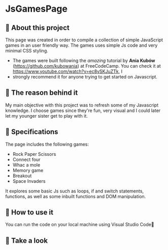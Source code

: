 # JsGamesPage

## 📌 About this project
This page was created in order to compile a collection of simple JavaScript games in an user friendly way. The games uses simple Js code and very minimal CSS styling.
* The games were built following the _amazing_ tutorial by **Ania Kubów** (https://github.com/kubowania) at FreeCodeCamp. You can check it at https://www.youtube.com/watch?v=ec8vSKJuZTk, I
* strongly recommend it for anyone trying to get started on Javascript.
  
## 📌 The reason behind it
My main objective with this project was to refresh some of my Javascript knowledge. I choose games since they're fun, very visual and I could later let my
younger sister get to play with it.

## 📌 Specifications
The page includes the following games:
* Rock Paper Scissors
* Connect four
* Whac a mole
* Memory game
* Breakout
* Space Invaders

It explores some basic Js such as loops, if and switch statements, functions, as well as some inbuilt functions and DOM manipulation.

## 📌 How to use it
You can run the code on your local machine using Visual Studio Code👋

## 📌 Take a look




